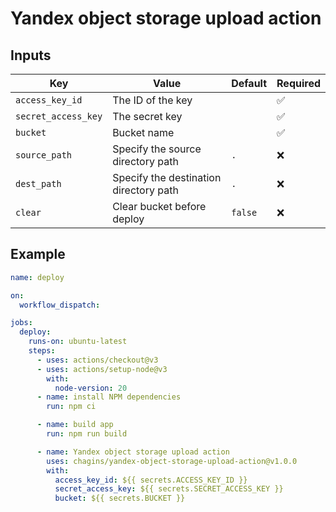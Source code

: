 # Yandex object storage upload action

## Inputs

| Key | Value | Default | Required |
| - | - | - | - |
| `access_key_id` | The ID of the key |   | ✅ |
| `secret_access_key` | The secret key |   | ✅ |
| `bucket` | Bucket name |   | ✅ |
| `source_path` | Specify the source directory path | `.` | ❌ |
| `dest_path` | Specify the destination directory path | `.` | ❌ |
| `clear` | Clear bucket before deploy | `false` | ❌ |


## Example

```yaml
name: deploy

on:
  workflow_dispatch:

jobs:
  deploy:
    runs-on: ubuntu-latest
    steps:
      - uses: actions/checkout@v3
      - uses: actions/setup-node@v3
        with:
          node-version: 20
      - name: install NPM dependencies
        run: npm ci

      - name: build app
        run: npm run build

      - name: Yandex object storage upload action
        uses: chagins/yandex-object-storage-upload-action@v1.0.0
        with:
          access_key_id: ${{ secrets.ACCESS_KEY_ID }}
          secret_access_key: ${{ secrets.SECRET_ACCESS_KEY }}
          bucket: ${{ secrets.BUCKET }}
```